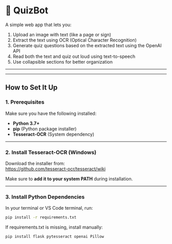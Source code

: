 # 🧠 QuizBot

A simple web app that lets you:

1. Upload an image with text (like a page or sign)
2. Extract the text using OCR (Optical Character Recognition)
3. Generate quiz questions based on the extracted text using the OpenAI API
4. Read both the text and quiz out loud using text-to-speech
5. Use collapsible sections for better organization

---


---

## How to Set It Up

### 1. Prerequisites

Make sure you have the following installed:

- **Python 3.7+**
- **pip** (Python package installer)
- **Tesseract-OCR** (System dependency)

---

### 2. Install Tesseract-OCR (Windows)

Download the installer from:  
https://github.com/tesseract-ocr/tesseract/wiki

Make sure to **add it to your system PATH** during installation.

---

### 3. Install Python Dependencies

In your terminal or VS Code terminal, run:

```bash
pip install -r requirements.txt
```

If requirements.txt is missing, install manually:

```bash
pip install flask pytesseract openai Pillow
```
